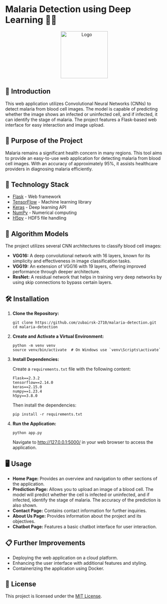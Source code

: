 
<h1>Malaria Detection using Deep Learning 🦟🦠</h1>

<p align="center">
  <a href="https://github.com/zubairsk-2710/malaria-detection">
    <img src="https://pngimage.net/wp-content/uploads/2018/06/malaria-in-png-1.png" alt="Logo" width="150" height="150">
  </a>
</p>

<h2>📌 Introduction</h2>
<p>
  This web application utilizes Convolutional Neural Networks (CNNs) to detect malaria from blood cell images. 
  The model is capable of predicting whether the image shows an infected or uninfected cell, and if infected, 
  it can identify the stage of malaria. The project features a Flask-based web interface for easy interaction 
  and image upload.
</p>

<h2>🎯 Purpose of the Project</h2>
<p>
  Malaria remains a significant health concern in many regions. This tool aims to provide an easy-to-use web 
  application for detecting malaria from blood cell images. With an accuracy of approximately 95%, it assists 
  healthcare providers in diagnosing malaria efficiently.
</p>

<h2>🏁 Technology Stack</h2>
<ul>
  <li><a href="https://github.com/pallets/flask">Flask</a> - Web framework</li>
  <li><a href="https://www.tensorflow.org/">TensorFlow</a> - Machine learning library</li>
  <li><a href="https://keras.io/">Keras</a> - Deep learning API</li>
  <li><a href="https://numpy.org/">NumPy</a> - Numerical computing</li>
  <li><a href="http://www.h5py.org/">H5py</a> - HDF5 file handling</li>
</ul>

<h2>🔬 Algorithm Models</h2>
<p>
  The project utilizes several CNN architectures to classify blood cell images:
</p>
<ul>
  <li><b>VGG16:</b> A deep convolutional network with 16 layers, known for its simplicity and effectiveness in image classification tasks.</li>
  <li><b>VGG19:</b> An extension of VGG16 with 19 layers, offering improved performance through deeper architecture.</li>
  <li><b>ResNet:</b> A residual network that helps in training very deep networks by using skip connections to bypass certain layers.</li>
</ul>

<h2>🛠️ Installation</h2>
<ol>
  <li><b>Clone the Repository:</b></li>
  <pre><code>git clone https://github.com/zubairsk-2710/malaria-detection.git
cd malaria-detection</code></pre>

  <li><b>Create and Activate a Virtual Environment:</b></li>
  <pre><code>python -m venv venv
source venv/bin/activate  # On Windows use `venv\Scripts\activate`</code></pre>

  <li><b>Install Dependencies:</b></li>
  <p>Create a <code>requirements.txt</code> file with the following content:</p>
  <pre><code>Flask==2.3.2
tensorflow==2.14.0
keras==2.15.0
numpy==1.23.4
h5py==3.8.0</code></pre>
  <p>Then install the dependencies:</p>
  <pre><code>pip install -r requirements.txt</code></pre>

  <li><b>Run the Application:</b></li>
  <pre><code>python app.py</code></pre>
  <p>Navigate to <a href="http://127.0.0.1:5000/">http://127.0.0.1:5000/</a> in your web browser to access the application.</p>
</ol>

<h2>🖥️ Usage</h2>
<ul>
  <li><b>Home Page:</b> Provides an overview and navigation to other sections of the application.</li>
  <li><b>Prediction Page:</b> Allows you to upload an image of a blood cell. The model will predict whether the cell is infected or uninfected, and if infected, identify the stage of malaria. The accuracy of the prediction is also shown.</li>
  <li><b>Contact Page:</b> Contains contact information for further inquiries.</li>
  <li><b>About Us Page:</b> Provides information about the project and its objectives.</li>
  <li><b>Chatbot Page:</b> Features a basic chatbot interface for user interaction.</li>
</ul>

<h2>📋 Further Improvements</h2>
<ul>
  <li>Deploying the web application on a cloud platform.</li>
  <li>Enhancing the user interface with additional features and styling.</li>
  <li>Containerizing the application using Docker.</li>
</ul>

<h2>📜 License</h2>
<p>
  This project is licensed under the <a href="LICENSE">MIT License</a>.
</p>
